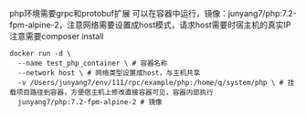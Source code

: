 php环境需要grpc和protobuf扩展
可以在容器中运行，镜像：junyang7/php:7.2-fpm-alpine-2，注意网络需要设置成host模式，请求host需要时宿主机的真实IP
注意需要composer install
```text
docker run -d \
  --name test_php_container \ # 容器名称
  --network host \ # 网络类型设置成host，与主机共享
  -v /Users/junyang7/env/111/rpc/example/php:/home/q/system/php \ # 挂载项目路径到容器，方便宿主机上修改直接容器可见，容器内部执行
  junyang7/php:7.2-fpm-alpine-2 # 镜像
  
```